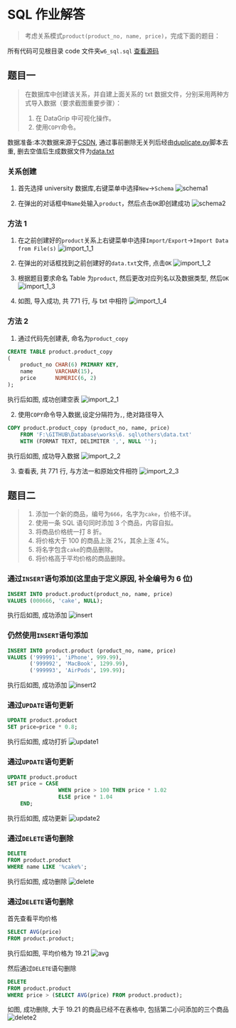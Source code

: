 # SQL 作业解答

> 考虑关系模式`product(product_no, name, price)`，完成下面的题目：

所有代码可见根目录 code 文件夹`w6_sql.sql` [查看源码](/code/w6_sql.sql)

## 题目一

> 在数据库中创建该关系，并自建上面关系的 txt 数据文件，分别采用两种方式导入数据（要求截图重要步骤）：
>
> 1. 在 DataGrip 中可视化操作。
> 2. 使用`COPY`命令。

数据准备:本次数据来源于[CSDN](https://blog.csdn.net/qq_52213943/article/details/124496420), 通过事前删除无关列后经由[duplicate.py](./others/duplicate.py)脚本去重, 删去空值后生成数据文件为[data.txt](./others/data.txt)

### 关系创建

1. 首先选择 university 数据库,右键菜单中选择`New`->`Schema`
   ![schema1](others/schema1.png)

2. 在弹出的对话框中`Name`处输入`product`，然后点击`OK`即创建成功
   ![schema2](others/schema2.png)

### 方法 1

1. 在之前创建好的`product`关系上右键菜单中选择`Import/Export`->`Import Data from File(s)`
   ![import_1_1](others/import_1_1.png)

2. 在弹出的对话框找到之前创建好的`data.txt`文件, 点击`OK`
   ![import_1_2](others/import_1_2.png)

3. 根据题目要求命名 Table 为`product`, 然后更改对应列名以及数据类型, 然后`OK`
   ![import_1_3](others/import_1_3.png)

4. 如图, 导入成功, 共 771 行, 与 txt 中相符
   ![import_1_4](others/import_1_4.png)

### 方法 2

1. 通过代码先创建表, 命名为`product_copy`

```sql
CREATE TABLE product.product_copy
(
    product_no CHAR(6) PRIMARY KEY,
    name       VARCHAR(15),
    price      NUMERIC(6, 2)
);
```

执行后如图, 成功创建空表
![import_2_1](others/import_2_1.png)

2. 使用`COPY`命令导入数据,设定分隔符为`,`, 绝对路径导入

```sql
COPY product.product_copy (product_no, name, price)
    FROM 'F:\GITHUB\Database\works\6. sql\others\data.txt'
    WITH (FORMAT TEXT, DELIMITER ',', NULL '');
```

执行后如图, 成功导入数据
![import_2_2](others/import_2_2.png)

3.  查看表, 共 771 行, 与方法一和原始文件相符
    ![import_2_3](others/import_2_3.png)

## 题目二

> 1. 添加一个新的商品，编号为`666`，名字为`cake`，价格不详。
> 2. 使用一条 SQL 语句同时添加 3 个商品，内容自拟。
> 3. 将商品价格统一打 8 折。
> 4. 将价格大于 100 的商品上涨 2%，其余上涨 4%。
> 5. 将名字包含`cake`的商品删除。
> 6. 将价格高于平均价格的商品删除。

### 通过`INSERT`语句添加(这里由于定义原因, 补全编号为 6 位)

```sql
INSERT INTO product.product(product_no, name, price)
VALUES (000666, 'cake', NULL);
```

执行后如图, 成功添加
![insert](others/insert.png)

### 仍然使用`INSERT`语句添加

```sql
INSERT INTO product.product (product_no, name, price)
VALUES ('999991', 'iPhone', 999.99),
       ('999992', 'MacBook', 1299.99),
       ('999993', 'AirPods', 199.99);
```

执行后如图, 成功添加
![insert2](others/insert2.png)

### 通过`UPDATE`语句更新

```sql
UPDATE product.product
SET price=price * 0.8;
```

执行后如图, 成功打折
![update1](others/update1.png)

### 通过`UPDATE`语句更新

```sql
UPDATE product.product
SET price = CASE
                WHEN price > 100 THEN price * 1.02
                ELSE price * 1.04
    END;
```

执行后如图, 成功更新
![update2](others/update2.png)

### 通过`DELETE`语句删除

```sql
DELETE
FROM product.product
WHERE name LIKE '%cake%';
```

执行后如图, 成功删除
![delete](others/delete.png)

### 通过`DELETE`语句删除

首先查看平均价格

```sql
SELECT AVG(price)
FROM product.product;
```

执行后如图, 平均价格为 19.21
![avg](others/avg.png)

然后通过`DELETE`语句删除

```sql
DELETE
FROM product.product
WHERE price > (SELECT AVG(price) FROM product.product);
```

如图, 成功删除, 大于 19.21 的商品已经不在表格中, 包括第二小问添加的三个商品
![delete2](others/delete2.png)
